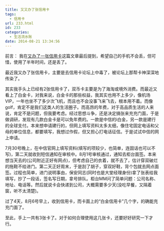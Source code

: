 ```yaml
---
title: 又又办了张信用卡
tags:
  - 信用卡
url: 233.html
id: 233
categories:
  - 生活流水账
date: 2014-08-21 13:34:56
---
```


前言： 我在[又办了一张信用卡](http://blog.latelee.org/another-credit-card.html)这篇文章最后提到，希望自己的手机不会丢，但可惜，使用了半年时间，还是丢了。 

最近我又办了张信用卡，主要是去信用卡论坛上中毒了，被论坛上那帮卡神深深地传染了。 

其实我手头上已经有2张信用卡了，双币卡主要是为了海淘或境外消费。而最近又看上了白金卡，对我来说，白金卡的那些权益，我其实也用不上多少，像机场VIP，一年也坐不了多少次飞机，而且也不会没事飞来飞去，根本用不着。而像golf，肯定不是我们这类人的生活圈子。而高昂的年费，对于高品质生活的人来说，肯定不是问题，但我要考虑。经过思想斗争，还是决定搞张来充充门面，于是做调研，发现有几款白金卡是可以免年费的。一款是中信的i白金，另一款是建行的全球支付。本来想申请建行的，但网上填写资料太多太细，像住宅固定电话和父母的单位信息，都要填写，我想过作假，但又担心打电话征信。于是试试中信的网上申请。 

7月30号晚上，在中信官网上填写资料(填写的项较少，也简单，连固话也可以不写)，第二天就收到短信通知在审核中。8月1号审核通过，通知去柜台面签。本来想当天去的(公司附近正好有网点)，但考虑自己的衣着，就不去了，估计穿双破烂的拖鞋不给进门。第二天正好周末，于是刮了胡子，穿双好鞋，背个包就去网点面签。过程也简单，进门说明事由，保安同志(同时也是大堂经理身份)拿了张表给我填写，抄了一段话，签名写日期，拿号排队。柜台MM问了简单问题：公司名称、地址、电话等。然后就说卡会快递到公司，大概需要多少天(没吃早餐，又隔着窗，听不太清楚)。 

过了4天，8月6号早上，收到信用卡，而卡面上的“白金信用卡”几个字，的确能充充门面了。 

至此，手上一共有3张卡了。对于如何合理使用这几张卡，还要好好研究一下才行。

